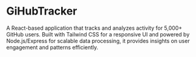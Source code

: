 # GiHubTracker
A React-based application that tracks and analyzes activity for 5,000+ GitHub users.
Built with Tailwind CSS for a responsive UI and powered by Node.js/Express for scalable data processing, it provides insights on user engagement and patterns efficiently.
